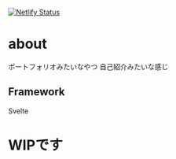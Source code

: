 [![Netlify Status](https://api.netlify.com/api/v1/badges/39c72a7e-ae0e-45a4-b085-f89d039d5e67/deploy-status)](https://app.netlify.com/sites/awesome-edison-409a7e/deploys)
# about
ポートフォリオみたいなやつ
自己紹介みたいな感じ

## Framework
Svelte

# WIPです
